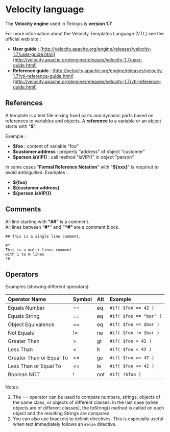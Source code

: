 # Velocity language

The **Velocity engine** used in Telosys is **version 1.7**

For more information about the Velocity Templates Language \(VTL\) see the official web site : 

* **User guide** : [http://velocity.apache.org/engine/releases/velocity-1.7/user-guide.html](http://velocity.apache.org/engine/releases/velocity-1.7/user-guide.html)
* **Reference guide** : [http://velocity.apache.org/engine/releases/velocity-1.7/vtl-reference-guide.html](http://velocity.apache.org/engine/releases/velocity-1.7/vtl-reference-guide.html)

## References

A template is a text file mixing fixed parts and dynamic parts based on references to variables and objects. A **reference** to a variable or an object starts with "**$**". 

Exemple : 

* **$foo**  : content of variable "foo" 
* **$customer.address** : property "address" of object "customer" 
* **$person.isVIP\(\)** : call method "isVIP\(\)" in object "person"

In some cases "**Formal Reference Notation**"  with "**${xxx}**" is required to avoid ambiguities. Examples :

* **${foo}**
* **${customer.address}**
* **${person.isVIP\(\)}**

## Comments

All line starting with **"\#\#"** is a comment.   
All lines between "**\#\***" and **"\*\#"** are a comment block.

```text
## This is a single line comment.

#*
This is a multi-lines comment
with 1 to N lines
*#
```

## Operators 



Examples \(showing different operators\):

| Operator Name | Symbol | Alt | Example |
| :--- | :--- | :--- | :--- |
| Equals Number | == | eq | `#if( $foo == 42 )` |
| Equals String | == | eq | `#if( $foo == "bar" )` |
| Object Equivalence | == | eq | `#if( $foo == $bar )` |
| Not Equals | != | ne | `#if( $foo != $bar )` |
| Greater Than | &gt; | gt | `#if( $foo > 42 )` |
| Less Than | &lt; | lt | `#if( $foo < 42 )` |
| Greater Than  or Equal To | &gt;= | ge | `#if( $foo >= 42 )` |
| Less Than  or Equal To | &lt;= | le | `#if( $foo <= 42 )` |
| Boolean NOT | ! | not | `#if( !$foo )` |

Notes:

1. The == operator can be used to compare numbers, strings, objects of the same class, or objects of different classes. In the last case \(when objects are of different classes\), the toString\(\) method is called on each object and the resulting Strings are compared.
2. You can also use brackets to delimit directives. This is especially useful when text immediately follows an `#else` directive.

